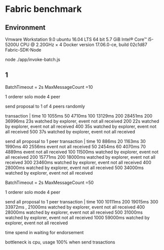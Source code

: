 # Fabric benchmark

## Environment

Vmware Workstation 9.0
ubuntu 16.04 LTS 64 bit
5.7 GiB
Intel® Core™ i5-5200U CPU @ 2.20GHz × 4 
Docker version 17.06.0-ce, build 02c1d87
Fabric-SDK-Node

node ./app/invoke-batch.js


## 1

BatchTimeout = 2s
MaxMessageCount =10

1 orderer solo mode
4 peer 

send proposal to 1 of 4 peers randomly

transaction	|	time
10				1055ms
50				4710ms
100				13129ms
200				28451ms
200				36996ms  23s watched by explorer, event not all received
200				22s watched by explorer, event not all received
400				35s watched by explorer, event not all received
500				37s watched by explorer, event not all received

send all proposal to 1 peer 
transaction	|	time
10				886ms
20 				1163ms
30				1990ms
40				2556ms   event not all received
50				2454ms
60				4070ms
70				4889ms	event not all received
100				11500ms watched by explorer, event not all received
200				15771ms
200				18000ms watched by explorer, event not all received
300				23460ms watched by explorer, event not all received
400				28000ms watched by explorer, event not all received
500				34000ms watched by explorer, event not all received


BatchTimeout = 2s
MaxMessageCount =50

1 orderer solo mode
4 peer 

send all proposal to 1 peer 
transaction	|	time
100				10111ms
200				19015ms
300				33972ms  ,  21000ms watched by explorer, event not all received
400				28000ms watched by explorer, event not all received
500				31000ms	watched by explorer, event not all received
1000			59000ms watched by explorer, event not all received

time spend in waiting for endorsement

bottleneck is cpu, usage 100% when send trasactions

